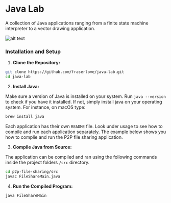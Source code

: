 # Java Lab

A collection of Java applications ranging from a finite state machine interpreter to a vector drawing application.

![alt text](https://i.ibb.co/MPsDWZ7/Screenshot-2023-08-11-at-19-50-42.png)

### Installation and Setup
1. **Clone the Repository:**
```bash
git clone https://github.com/fraserlove/java-lab.git
cd java-lab
```
2. **Install Java:**

Make sure a version of Java is installed on your system. Run `java --version` to check if you have it installed. If not, simply install java on your operating system. For instance, on macOS type:
```bash
brew install java
```
Each application has their own `README` file. Look under usage to see how to compile and run each application separately. The example below shows you how to complie and run the P2P file sharing application.

3. **Compile Java from Source:**

The application can be compiled and ran using the following commands inside the project folders `/src` directory.
```bash
cd p2p-file-sharing/src
javac FileShareMain.java
```
4. **Run the Compiled Program:**
```bash
java FileShareMain
```